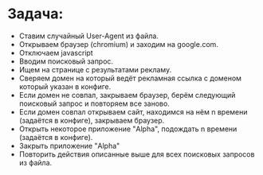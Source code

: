 # Задача:

* Ставим случайный User-Agent из файла.
* Открываем браузер (chromium) и заходим на google.com.
* Отключаем javascript
* Вводим поисковый запрос.
* Ищем на странице с результатами рекламу.
* Сверяем домен на который ведёт рекламная ссылка с доменом который указан в конфиге.
* Если домен не совпал, закрываем браузер, берём следующий поисковый запрос и повторяем все заново.
* Если домен совпал открываем сайт, находимся на нём n времени (задаётся в конфиге), закрываем браузер.
* Открыть некоторое приложение "Alpha", подождать n времени (задаётся в конфиге).
* Закрыть приложение "Alpha"
* Повторить действия описанные выше для всех поисковых запросов из файла.
